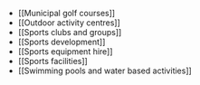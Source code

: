 - [[Municipal golf courses]]
- [[Outdoor activity centres]]
- [[Sports clubs and groups]]
- [[Sports development]]
- [[Sports equipment hire]]
- [[Sports facilities]]
- [[Swimming pools and water based activities]]
